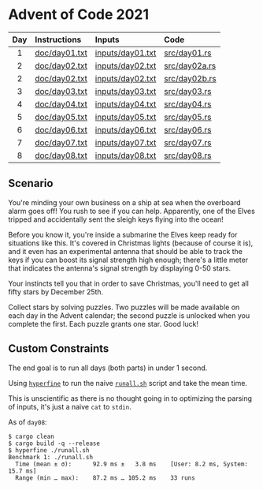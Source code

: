 # Advent of Code 2021

| Day | Instructions | Inputs | Code |
| :-: | :- | :- | :- |
| 1 |[doc/day01.txt](./doc/day01.txt) |[inputs/day01.txt](./inputs/day01.txt) | [src/day01.rs](./src/day01.rs) |
| 2 |[doc/day02.txt](./doc/day02.txt) |[inputs/day02.txt](./inputs/day02.txt) | [src/day02a.rs](./src/day02a.rs) |
| 2 |[doc/day02.txt](./doc/day02.txt) |[inputs/day02.txt](./inputs/day02.txt) | [src/day02b.rs](./src/day02b.rs) |
| 3 |[doc/day03.txt](./doc/day03.txt) |[inputs/day03.txt](./inputs/day03.txt) | [src/day03.rs](./src/day03.rs) |
| 4 |[doc/day04.txt](./doc/day04.txt) |[inputs/day04.txt](./inputs/day04.txt) | [src/day04.rs](./src/day04.rs) |
| 5 |[doc/day05.txt](./doc/day05.txt) |[inputs/day05.txt](./inputs/day05.txt) | [src/day05.rs](./src/day05.rs) |
| 6 |[doc/day06.txt](./doc/day06.txt) |[inputs/day06.txt](./inputs/day06.txt) | [src/day06.rs](./src/day06.rs) |
| 7 |[doc/day07.txt](./doc/day07.txt) |[inputs/day07.txt](./inputs/day07.txt) | [src/day07.rs](./src/day07.rs) |
| 8 |[doc/day08.txt](./doc/day08.txt) |[inputs/day08.txt](./inputs/day08.txt) | [src/day08.rs](./src/day08.rs) |

## Scenario

You're minding your own business on a ship at sea when the overboard alarm goes
off! You rush to see if you can help. Apparently, one of the Elves tripped and
accidentally sent the sleigh keys flying into the ocean!

Before you know it, you're inside a submarine the Elves keep ready for
situations like this. It's covered in Christmas lights (because of course it
is), and it even has an experimental antenna that should be able to track the
keys if you can boost its signal strength high enough; there's a little meter
that indicates the antenna's signal strength by displaying 0-50 stars.

Your instincts tell you that in order to save Christmas, you'll need to get all
fifty stars by December 25th.

Collect stars by solving puzzles. Two puzzles will be made available on each
day in the Advent calendar; the second puzzle is unlocked when you complete the
first. Each puzzle grants one star. Good luck!

## Custom Constraints

The end goal is to run all days (both parts) in under 1 second.

Using [`hyperfine`](https://github.com/sharkdp/hyperfine) to run the naive [`runall.sh`](./runall.sh) script and take the mean time.

This is unscientific as there is no thought going in to optimizing the parsing
of inputs, it's just a naive `cat` to `stdin`.

As of `day08`:

```
$ cargo clean
$ cargo build -q --release
$ hyperfine ./runall.sh
Benchmark 1: ./runall.sh
  Time (mean ± σ):      92.9 ms ±   3.8 ms    [User: 8.2 ms, System: 15.7 ms]
  Range (min … max):    87.2 ms … 105.2 ms    33 runs
```
